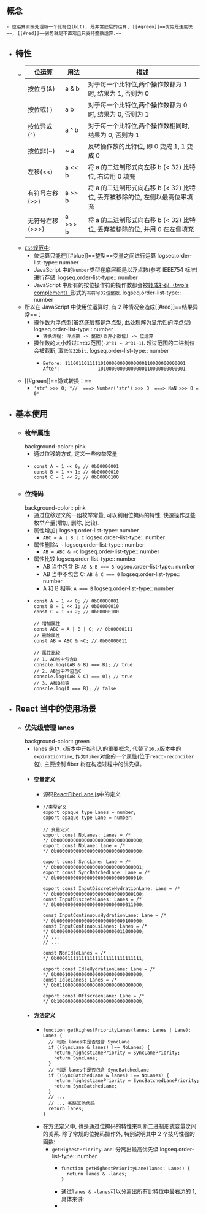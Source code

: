 ## 概念
	- 位运算直接处理每一个比特位(bit), 是非常底层的运算, [[#green]]==优势是速度快==, [[#red]]==劣势就是不直观且只支持整数运算.==
- ## 特性
	- |位运算|用法|描述|
	  |--|--|--|
	  |按位与(&)|a & b|对于每一个比特位,两个操作数都为 1 时, 结果为 1, 否则为 0|
	  |按位或(  )|a  b|对于每一个比特位,两个操作数都为 0 时, 结果为 0, 否则为 1|
	  |按位异或(^)|a ^ b|对于每一个比特位,两个操作数相同时, 结果为 0, 否则为 1|
	  |按位非(~)|~ a|反转操作数的比特位, 即 0 变成 1, 1 变成 0|
	  |左移(<<)|a << b|将 a 的二进制形式向左移 b (< 32) 比特位, 右边用 0 填充|
	  |有符号右移(>>)|a >> b|将 a 的二进制形式向右移 b (< 32) 比特位, 丢弃被移除的位, 左侧以最高位来填充|
	  |无符号右移(>>>)|a >>> b|将 a 的二进制形式向右移 b (< 32) 比特位, 丢弃被移除的位, 并用 0 在左侧填充|
	- [`ES5`规范中](https://www.ecma-international.org/ecma-262/5.1/#sec-11.10):
		- 位运算只能在[[#blue]]==整型==变量之间进行运算
		  logseq.order-list-type:: number
		- JavaScript 中的`Number`类型在底层都是以浮点数(参考 IEEE754 标准)进行存储.
		  logseq.order-list-type:: number
		- JavaScript 中所有的按位操作符的操作数都会被[转成补码（two's complement）](https://www.ecma-international.org/ecma-262/5.1/#sec-9.5)形式的`有符号32位整数`.
		  logseq.order-list-type:: number
	- 所以在 JavaScript 中使用位运算时, 有 2 种情况会造成[[#red]]==结果异常==：
		- 操作数为浮点型(虽然底层都是浮点型, 此处理解为显示性的浮点型)
		  logseq.order-list-type:: number
			- `转换流程: 浮点数 -> 整数(丢弃小数位) -> 位运算`
		- 操作数的大小超过`Int32`范围(`-2^31 ~ 2^31-1`). 超过范围的二进制位会被截断, 取`低位32bit`.
		  logseq.order-list-type:: number
			- ```
			  Before: 11100110111110100000000000000110000000000001
			  After:              10100000000000000110000000000001
			  ```
	- [[#green]]==隐式转换：==
		- `'str' >>> 0; *//  ===> Number('str') >>> 0  ===> NaN >>> 0 = 0*`
- ## 基本使用
	- ### 枚举属性
	  background-color:: pink
		- 通过位移的方式, 定义一些枚举常量
		- ```
		  const A = 1 << 0; // 0b00000001
		  const B = 1 << 1; // 0b00000010
		  const C = 1 << 2; // 0b00000100
		  ```
	- ### 位掩码
	  background-color:: pink
		- 通过位移定义的一组枚举常量, 可以利用位掩码的特性, 快速操作这些枚举产量(增加, 删除, 比较).
		- 属性增加`|`
		  logseq.order-list-type:: number
			- `ABC = A | B | C`
			  logseq.order-list-type:: number
		- 属性删除`& ~`
		  logseq.order-list-type:: number
			- `AB = ABC & ~C`
			  logseq.order-list-type:: number
		- 属性比较
		  logseq.order-list-type:: number
			- AB 当中包含 B: `AB & B === B`
			  logseq.order-list-type:: number
			- AB 当中不包含 C: `AB & C === 0`
			  logseq.order-list-type:: number
			- A 和 B 相等: `A === B`
			  logseq.order-list-type:: number
		- ```
		  const A = 1 << 0; // 0b00000001
		  const B = 1 << 1; // 0b00000010
		  const C = 1 << 2; // 0b00000100
		  
		  // 增加属性
		  const ABC = A | B | C; // 0b00000111
		  // 删除属性
		  const AB = ABC & ~C; // 0b00000011
		  
		  // 属性比较
		  // 1. AB当中包含B
		  console.log((AB & B) === B); // true
		  // 2. AB当中不包含C
		  console.log((AB & C) === 0); // true
		  // 3. A和B相等
		  console.log(A === B); // false
		  ```
- ## React 当中的使用场景
	- ### 优先级管理 lanes
	  background-color:: green
		- lanes 是`17.x`版本中开始引入的重要概念, 代替了`16.x`版本中的`expirationTime`, 作为`fiber`对象的一个属性(位于`react-reconciler`包), 主要控制 fiber 树在构造过程中的优先级。
		- #### 变量定义
			- 源码[ReactFiberLane.js](https://github.com/facebook/react/blob/v17.0.2/packages/react-reconciler/src/ReactFiberLane.js#L74-L103)中的定义
			- ```
			  //类型定义
			  export opaque type Lanes = number;
			  export opaque type Lane = number;
			  
			  // 变量定义
			  export const NoLanes: Lanes = /*                        */ 0b0000000000000000000000000000000;
			  export const NoLane: Lane = /*                          */ 0b0000000000000000000000000000000;
			  
			  export const SyncLane: Lane = /*                        */ 0b0000000000000000000000000000001;
			  export const SyncBatchedLane: Lane = /*                 */ 0b0000000000000000000000000000010;
			  
			  export const InputDiscreteHydrationLane: Lane = /*      */ 0b0000000000000000000000000000100;
			  const InputDiscreteLanes: Lanes = /*                    */ 0b0000000000000000000000000011000;
			  
			  const InputContinuousHydrationLane: Lane = /*           */ 0b0000000000000000000000000100000;
			  const InputContinuousLanes: Lanes = /*                  */ 0b0000000000000000000000011000000;
			  // ...
			  // ...
			  
			  const NonIdleLanes = /*                                 */ 0b0000111111111111111111111111111;
			  
			  export const IdleHydrationLane: Lane = /*               */ 0b0001000000000000000000000000000;
			  const IdleLanes: Lanes = /*                             */ 0b0110000000000000000000000000000;
			  
			  export const OffscreenLane: Lane = /*                   */ 0b1000000000000000000000000000000;
			  ```
		- #### [方法定义](https://github.com/facebook/react/blob/v17.0.2/packages/react-reconciler/src/ReactFiberLane.js#L121-L194)
			- ```
			  function getHighestPriorityLanes(lanes: Lanes | Lane): Lanes {
			    // 判断 lanes中是否包含 SyncLane
			    if ((SyncLane & lanes) !== NoLanes) {
			      return_highestLanePriority = SyncLanePriority;
			      return SyncLane;
			    }
			    // 判断 lanes中是否包含 SyncBatchedLane
			    if ((SyncBatchedLane & lanes) !== NoLanes) {
			      return_highestLanePriority = SyncBatchedLanePriority;
			      return SyncBatchedLane;
			    }
			    // ...
			    // ... 省略其他代码
			    return lanes;
			  }
			  ```
			- 在方法定义中, 也是通过位掩码的特性来判断二进制形式变量之间的关系. 除了常规的位掩码操作外, 特别说明其中 2 个技巧性强的函数:
				- `getHighestPriorityLane`: 分离出最高优先级
				  logseq.order-list-type:: number
					- ```
					  function getHighestPriorityLane(lanes: Lanes) {
					    return lanes & -lanes;
					  }
					  ```
					- 通过`lanes & -lanes`可以分离出所有比特位中最右边的 1, 具体来讲:
					-